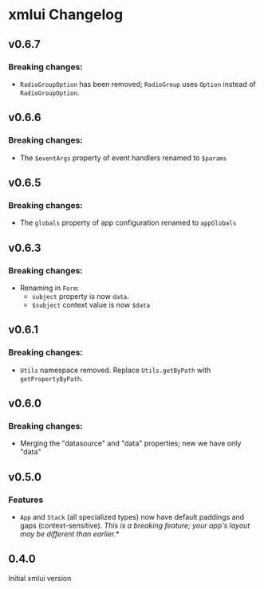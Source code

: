 # xmlui Changelog

## v0.6.7

### Breaking changes:

- `RadioGroupOption` has been removed; `RadioGroup` uses `Option` instead of `RadioGroupOption`.

## v0.6.6

### Breaking changes:

- The `$eventArgs` property of event handlers renamed to `$params`

## v0.6.5

### Breaking changes:

- The `globals` property of app configuration renamed to `appGlobals`

## v0.6.3

### Breaking changes:

- Renaming in `Form`: 
  - `subject` property is now `data`.
  - `$subject` context value is now `$data`

## v0.6.1

### Breaking changes:

- `Utils` namespace removed. Replace `Utils.getByPath` with `getPropertyByPath`.

## v0.6.0

### Breaking changes:

- Merging the "datasource" and "data" properties; new we have only "data"

## v0.5.0

### Features

- `App` and `Stack` (all specialized types) now have default paddings and gaps (context-sensitive). *This is a breaking feature; your app's layout may be different than earlier.**

## 0.4.0

Initial xmlui version